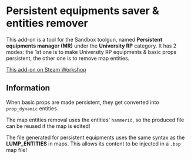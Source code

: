 # Persistent equipments saver & entities remover

This add-on is a tool for the Sandbox toolgun, named **Persistent equipments manager (MR)** under the **University RP** category. It has 2 modes: the 1st one is to make University RP equipments & basic props persistent, the other one is to remove map entities.

[This add-on on Steam Workshop](https://steamcommunity.com/sharedfiles/filedetails/?id=2128395037)

## Information

When basic props are made persistent, they get converted into `prop_dynamic` entities.

The map entities removal uses the entities' `hammerid`, so the produced file can be reused if the map is edited!

The file generated for persistent equipments uses the same syntax as the **LUMP_ENTITIES** in maps. This allows its content to be injected in a `.bsp` map file!
